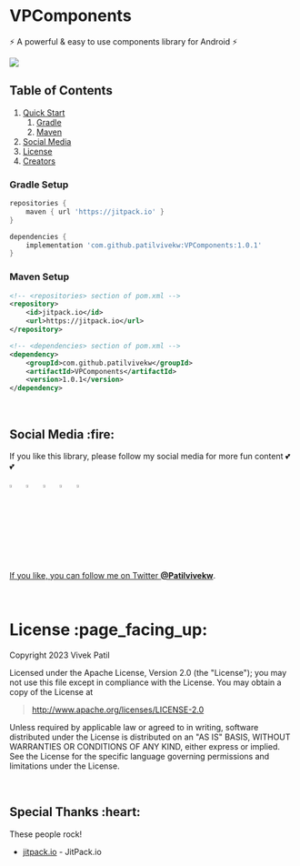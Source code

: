 # VPComponents
:zap: A powerful & easy to use components library for Android :zap:

[![](https://jitpack.io/v/patilvivekw/VPComponents.svg)](https://jitpack.io/#patilvivekw/VPComponents)


## Table of Contents
1. [Quick Start](#quick-start)
    1. [Gradle](#gradle-setup)
    1. [Maven](#maven-setup)
1. [Social Media](#social)
1. [License](#licence)
1. [Creators](#creators)

### Gradle Setup

```gradle
repositories {
    maven { url 'https://jitpack.io' }
}

dependencies {
    implementation 'com.github.patilvivekw:VPComponents:1.0.1'
}
```

### Maven Setup

```xml
<!-- <repositories> section of pom.xml -->
<repository>
    <id>jitpack.io</id>
    <url>https://jitpack.io</url>
</repository>

<!-- <dependencies> section of pom.xml -->
<dependency>
    <groupId>com.github.patilvivekw</groupId>
    <artifactId>VPComponents</artifactId>
    <version>1.0.1</version>
</dependency>
```

<br/>

<h2 id="social">Social Media :fire:</h2>

If you like this library, please follow my social media for more fun content :two_hearts: :two_hearts:

[<img src="https://img.icons8.com/color/48/000000/linkedin.png" width="3.5%"/>](https://www.linkedin.com/in/patilvivekw)  &nbsp; [<img src="https://img.icons8.com/color/48/000000/twitter.png" width="3.5%"/>](https://twitter.com/patilvivekw)  &nbsp; [<img src="https://img.icons8.com/fluent/48/000000/facebook-new.png" width="3.5%"/>](https://www.facebook.com/patilvivekw)  &nbsp; [<img src="https://img.icons8.com/fluent/48/000000/instagram-new.png" width="3.5%"/>](https://www.instagram.com/patilvivekw)  &nbsp; <a href="mailto:patilvivekw@gmail.com"> <img src="https://img.icons8.com/fluent/48/000000/gmail.png" width="3.5%"/>

If you like, you can follow me on Twitter [**@Patilvivekw**](https://twitter.com/patilvivekw).

<br/>

<h1 id="license">License :page_facing_up:</h1>

Copyright 2023 Vivek Patil

Licensed under the Apache License, Version 2.0 (the "License");
you may not use this file except in compliance with the License.
You may obtain a copy of the License at

> http://www.apache.org/licenses/LICENSE-2.0

Unless required by applicable law or agreed to in writing, software
distributed under the License is distributed on an "AS IS" BASIS,
WITHOUT WARRANTIES OR CONDITIONS OF ANY KIND, either express or implied.
See the License for the specific language governing permissions and
limitations under the License.

<br/>

<h2 id="creators">Special Thanks :heart:</h2>

These people rock!

- [jitpack.io](https://github.com/jitpack-io) - JitPack.io
